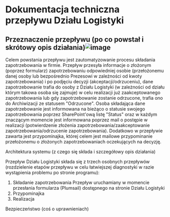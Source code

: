 # Dokumentacja techniczna przepływu Działu Logistyki

## Przeznaczenie przepływu (po co powstał i skrótowy opis działania)![image](https://user-images.githubusercontent.com/53380858/190110336-dde8b190-9fd2-4013-86c6-e63b0ffd9bab.png)


  Celem powstania przepływu jest zautomatyzowanie procesu składania zapotrzebowania w firmie. Przepływ przesyła informacje o złożonym (poprzez formularz) zapotrzebowaniu odpowiedniej osobie (przełożonemu danej osoby lub bezpośrednio Prezesowi w zależności od kwoty zapotrzebowania) i po podjęciu decyzji (akceptacji/odrzuceniu), dane zapotrzebowanie trafia do osoby z Działu Logistyki (w zależności od działu którym takowa osoba się zajmuje) w celu realizacji już zaakceptowanego zapotrzebowania lub gdy zapotrzebowanie zostanie odrzucone, trafia ono do Archiwizacji ze statusem "Odrzucone". Osoba składająca dane zapotrzebowanie jest informowana na bieżąco o statusie swojego zapotrzebowania poprzez SharePoint'ową listę "Status" oraz w każdym znaczącym momencie jest informowana poprzez mail o postępie w realizacji (potwierdzenie złożenia zapotrzebowania/zaakceptowanie zapotrzebowania/odrzucenie zapotrzebowania). Dodatkowo w przepływie zawarta jest przypominajka, której celem jest mailowe  przypominanie  przełożonemu o złożonych zapotrzebowaniach oczekujących na decyzję.

Architektura systemu (z czego się składa i szczegółowy opis działania) 

  Przepływ Działu Logistyki składa się z trzech osobnych przepływów (rozdzielenie etapów przepływu w celu łatwiejszej diagnostyki w razie wystąpienia problemu po stronie programu):
   1. Składanie zapotrzebowania
      Przepływ uruchamiany w momencie przesłania formularza (Plumsail) dostępnego na stronie Działu Logistyki
   2. Przypominajka
   3. Realizacja

Bezpieczeństwo (coś o uprawnieniach) 
